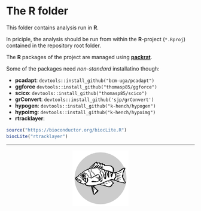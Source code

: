 # The **R** folder

This folder contains analysis run in **R**.

In priciple, the analysis should be run from within the **R**-project (`*.Rproj`) contained in the repository root folder. 

The **R** packages of the project are managed using [**packrat**](https://rstudio.github.io/packrat/).

Some of the packages need *non-standard* installatino though:

- **pcadapt**: `devtools::install_github("bcm-uga/pcadapt")`
- **ggforce** `devtools::install_github("thomasp85/ggforce")`
- **scico**: `devtools::install_github("thomasp85/scico")`
- **grConvert**: `devtools::install_github('sjp/grConvert')`
- **hypogen**: `devtools::install_github("k-hench/hypogen")`
- **hypoimg**: `devtools::install_github("k-hench/hypoimg")`
- **rtracklayer**:
```R
source("https://bioconductor.org/biocLite.R")
biocLite("rtracklayer")
```

---

<center><img src="../logo.svg" alt="logo" width="150"/></center>